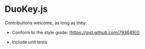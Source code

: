 # DuoKey.js


Contributions welcome, as long as they:

 - Conform to the style guide: [https://gist.github.com/793649]()

 - Include unit tests
